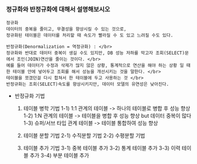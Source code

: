 ### 정규화와 반정규화에 대해서 설명해보시오

```
정규화
데이터의 중복을 줄이고, 무결성을 향상시킬 수 있는 것으로,
정규화된 테이블은 데이터를 처리할 때 속도가 빨라질 수 도 있고 느려질 수도 있다.
```

```
반정규화(Denormalization = 역정규화) : </br>
정규화와 반대로 데이터 중복이 생길 수도 있지만, DB 성능 저하를 막고자 조회(SELECT)문에서 조인(JOIN)연산을 줄이는 것이다. </br>
예를 들어 데이터가 수정과 삭제가 많지 않은 상황, 통계적으로 연산을 해야 하는 상황 일 때 한 테이블 안에 넣어두고 조회를 해서 성능을 개선시키는 것을 말한다. </br>
테이블을 쪼갰던걸 다시 합쳐서 한 테이블에 두고 사용하는 것 </br>
반정규화는 조회(SELECT)속도를 향상시키지만, 데이터 모델의 유연성은 낮아진다.
```

* 반정규화 기법
  1) 테이블 병학 기법
     1-1) 1:1 관계의 테이블 -> 하나의 테이블로 병합 후 성능 향상
     1-2) 1:N 관계의 테이블 -> 테이블을 병합 후 성능 향상 but 데이터 중복이 많다
     1-3) 슈퍼/서브 타입 관계 테이블 -> 테이블 통합하여 성능 향상


  2) 테이블 분할 기법
     2-1) 수직분할 기법
     2-2) 수평분할 기법


  3) 테이블 추가 기법
     3-1) 중복 테이블 추가
     3-2) 통계 테이블 추가
     3-3) 이력 테이블 추가
     3-4) 부분 테이블 추가
